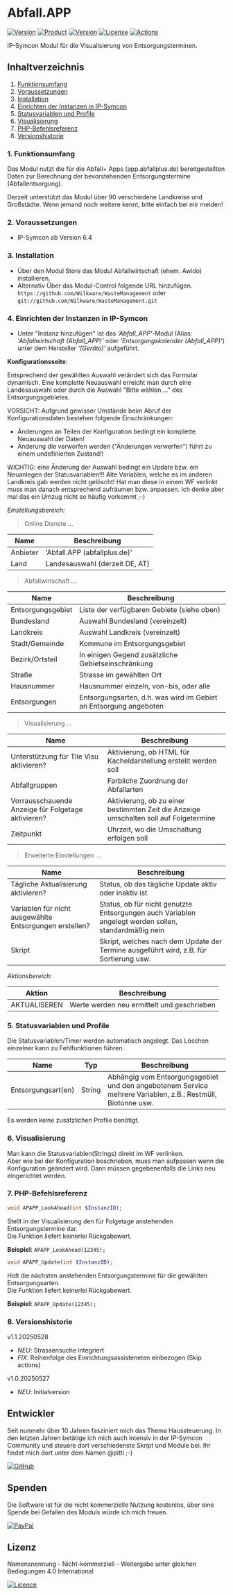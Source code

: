 # Abfall.APP

[![Version](https://img.shields.io/badge/Symcon-PHP--Modul-red.svg?style=flat-square)](https://www.symcon.de/service/dokumentation/entwicklerbereich/sdk-tools/sdk-php/)
[![Product](https://img.shields.io/badge/Symcon%20Version-6.4-blue.svg?style=flat-square)](https://www.symcon.de/produkt/)
[![Version](https://img.shields.io/badge/Modul%20Version-1.1.20250528-orange.svg?style=flat-square)](https://github.com/Wilkware/WasteManagement)
[![License](https://img.shields.io/badge/License-CC%20BY--NC--SA%204.0-green.svg?style=flat-square)](https://creativecommons.org/licenses/by-nc-sa/4.0/)
[![Actions](https://img.shields.io/github/actions/workflow/status/wilkware/WasteManagement/style.yml?branch=main&label=CheckStyle&style=flat-square)](https://github.com/Wilkware/WasteManagement/actions)

IP-Symcon Modul für die Visualisierung von Entsorgungsterminen.

## Inhaltverzeichnis

1. [Funktionsumfang](#user-content-1-funktionsumfang)
2. [Voraussetzungen](#user-content-2-voraussetzungen)
3. [Installation](#user-content-3-installation)
4. [Einrichten der Instanzen in IP-Symcon](#user-content-4-einrichten-der-instanzen-in-ip-symcon)
5. [Statusvariablen und Profile](#user-content-5-statusvariablen-und-profile)
6. [Visualisierung](#user-content-6-visualisierung)
7. [PHP-Befehlsreferenz](#user-content-7-php-befehlsreferenz)
8. [Versionshistorie](#user-content-8-versionshistorie)

### 1. Funktionsumfang

Das Modul nutzt die für die Abfall+ Apps (app.abfallplus.de) bereitgestellten Daten zur Berechnung der bevorstehenden Entsorgungstermine (Abfallentsorgung).

Derzeit unterstützt das Modul über 90 verschiedene Landkreise und Großstädte. Wenn jemand noch weitere kennt, bitte einfach bei mir melden!

### 2. Voraussetzungen

* IP-Symcon ab Version 6.4

### 3. Installation

* Über den Modul Store das Modul Abfallwirtschaft (ehem. Awido) installieren.
* Alternativ Über das Modul-Control folgende URL hinzufügen.  
`https://github.com/Wilkware/WasteManagement` oder `git://github.com/Wilkware/WasteManagement.git`

### 4. Einrichten der Instanzen in IP-Symcon

* Unter "Instanz hinzufügen" ist das _'Abfall_APP'_-Modul (Alias: _'Abfallwirtschaft (Abfall_APP)'_ oder _'Entsorgungskalender (Abfall_APP)'_)  unter dem Hersteller _'(Geräte)'_ aufgeführt.

__Konfigurationsseite__:

Entsprechend der gewählten Auswahl verändert sich das Formular dynamisch.
Eine komplette Neuauswahl erreicht man durch eine Landesauswahl oder durch die 
Auswahl "Bitte wählen ..." des Entsorgungsgebietes.  

VORSICHT: Aufgrund gewisser Umstände beim Abruf der Konfigurationsdaten bestehen folgende Einschränkungen:
* Änderungen an Teilen der Konfiguration bedingt ein komplette Neuauswahl der Daten!
* Änderung die verworfen werden ("Änderungen verwerfen") führt zu einem undefinierten Zustand!!

WICHTIG: eine Änderung der Auswahl bedingt ein Update bzw. ein Neuanlegen der Statusvariablen!!!
Alte Variablen, welche es im anderen Landkreis gab werden nicht gelöscht! Hat man diese in einem WF verlinkt muss man danach entsprechend aufräumen bzw. anpassen. Ich denke aber mal das ein Umzug nicht so häufig vorkommt ;-)

_Einstellungsbereich:_

> Online Dienste ...

Name                    | Beschreibung
----------------------- | ----------------------------------
Anbieter                | 'Abfall.APP (abfallplus.de)'
Land                    | Landesauswahl (derzeit DE, AT)

> Abfallwirtschaft ...

Name                    | Beschreibung
----------------------- | ---------------------------------
Entsorgungsgebiet       | Liste der verfügbaren Gebiete (siehe oben)
Bundesland              | Auswahl Bundesland (vereinzelt)
Landkreis               | Auswahl Landkreis (vereinzelt)
Stadt/Gemeinde          | Kommune im Entsorgungsgebiet
Bezirk/Ortsteil         | In einigen Gegend zusätzliche Gebietseinschränkung
Straße                  | Strasse im gewählten Ort
Hausnummer              | Hausnummer einzeln, von-bis, oder alle
Entsorgungen            | Entsorgungsarten, d.h. was wird im Gebiet an Entsorgung angeboten

> Visualisierung ...

Name                                                    | Beschreibung
------------------------------------------------------- | ---------------------------------
Unterstützung für Tile Visu aktivieren?                 | Aktivierung, ob HTML für Kacheldarstellung erstellt werden soll
Abfallgruppen                                           | Farbliche Zuordnung der Abfallarten
Vorrausschauende Anzeige für Folgetage aktivieren?      | Aktivierung, ob zu einer bestimmten Zeit die Anzeige umschalten soll auf Folgetermine
Zeitpunkt                                               | Uhrzeit, wo die Umschaltung erfolgen soll

> Erweiterte Einstellungen ...

Name                                                    | Beschreibung
------------------------------------------------------- | ---------------------------------
Tägliche Aktualisierung aktivieren?                     | Status, ob das tägliche Update aktiv oder inaktiv ist
Variablen für nicht ausgewählte Entsorgungen erstellen? | Status, ob für nicht genutzte Entsorgungen auch Variablen angelegt werden sollen, standardmäßig nein
Skript                                                  | Skript, welches nach dem Update der Termine ausgeführt wird, z.B. für Sortierung usw.

_Aktionsbereich:_

Aktion                  | Beschreibung
----------------------- | ---------------------------------
AKTUALISEREN            | Werte werden neu ermittelt und geschrieben

### 5. Statusvariablen und Profile

Die Statusvariablen/Timer werden automatisch angelegt. Das Löschen einzelner kann zu Fehlfunktionen führen.

Name               | Typ       | Beschreibung
-------------------| --------- | ----------------
Entsorgungsart(en) | String    | Abhängig vom Entsorgungsgebiet und den angebotenem Service mehrere Variablen, z.B.: Restmüll, Biotonne usw.

Es werden keine zusätzlichen Profile benötigt.

### 6. Visualisierung

Man kann die Statusvariablen(Strings) direkt im WF verlinken.  
Aber wie bei der Konfiguration beschrieben, muss man aufpassen wenn die Konfiguration geändert wird. Dann müssen gegebenenfalls die Links neu eingerichtet werden.

### 7. PHP-Befehlsreferenz

```php
void APAPP_LookAhead(int $InstanzID);
```

Stellt in der Visualisierung den für Folgetage anstehenden Entsorgungstermine dar.  
Die Funktion liefert keinerlei Rückgabewert.

__Beispiel__: `APAPP_LookAhead(12345);`

```php
void APAPP_Update(int $InstanzID);
```

Holt die nächsten anstehenden Entsorgungstermine für die gewählten Entsorgungsarten.  
Die Funktion liefert keinerlei Rückgabewert.

__Beispiel__: `APAPP_Update(12345);`

### 8. Versionshistorie

v1.1.20250528

* _NEU_: Strassensuche integriert
* _FIX_: Reihenfolge des Einrichtungsassisteneten einbezogen (Skip actions)

v1.0.20250527

* _NEU_: Initialversion

## Entwickler

Seit nunmehr über 10 Jahren fasziniert mich das Thema Haussteuerung. In den letzten Jahren betätige ich mich auch intensiv in der IP-Symcon Community und steuere dort verschiedenste Skript und Module bei. Ihr findet mich dort unter dem Namen @pitti ;-)

[![GitHub](https://img.shields.io/badge/GitHub-@wilkware-181717.svg?style=for-the-badge&logo=github)](https://wilkware.github.io/)

## Spenden

Die Software ist für die nicht kommerzielle Nutzung kostenlos, über eine Spende bei Gefallen des Moduls würde ich mich freuen.

[![PayPal](https://img.shields.io/badge/PayPal-spenden-00457C.svg?style=for-the-badge&logo=paypal)](https://www.paypal.com/cgi-bin/webscr?cmd=_s-xclick&hosted_button_id=8816166)

## Lizenz

Namensnennung - Nicht-kommerziell - Weitergabe unter gleichen Bedingungen 4.0 International

[![Licence](https://img.shields.io/badge/License-CC_BY--NC--SA_4.0-EF9421.svg?style=for-the-badge&logo=creativecommons)](https://creativecommons.org/licenses/by-nc-sa/4.0/)

